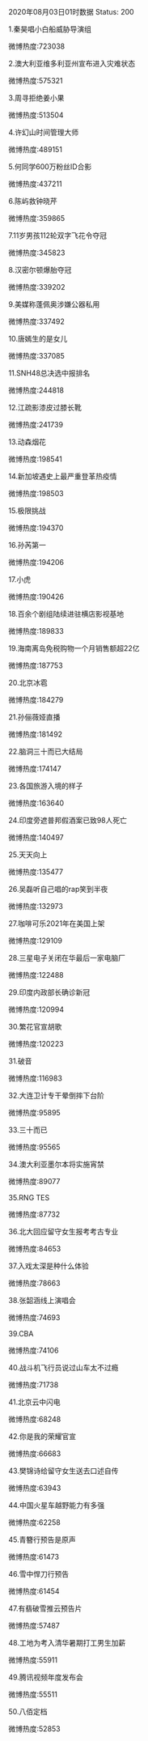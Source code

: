2020年08月03日01时数据
Status: 200

1.秦昊唱小白船威胁导演组

微博热度:723038

2.澳大利亚维多利亚州宣布进入灾难状态

微博热度:575321

3.周寻拒绝姜小果

微博热度:513504

4.许幻山时间管理大师

微博热度:489151

5.何同学600万粉丝ID合影

微博热度:437211

6.陈屿救钟晓芹

微博热度:359865

7.11岁男孩112轮双字飞花令夺冠

微博热度:345823

8.汉密尔顿爆胎夺冠

微博热度:339202

9.美媒称蓬佩奥涉嫌公器私用

微博热度:337492

10.唐嫣生的是女儿

微博热度:337085

11.SNH48总决选中报排名

微博热度:244818

12.江疏影漆皮过膝长靴

微博热度:241739

13.动森烟花

微博热度:198541

14.新加坡遇史上最严重登革热疫情

微博热度:198503

15.极限挑战

微博热度:194370

16.孙芮第一

微博热度:194206

17.小虎

微博热度:190426

18.百余个剧组陆续进驻横店影视基地

微博热度:189833

19.海南离岛免税购物一个月销售额超22亿

微博热度:187753

20.北京冰雹

微博热度:184279

21.孙俪薇娅直播

微博热度:181492

22.脑洞三十而已大结局

微博热度:174147

23.各国旅游入境的样子

微博热度:163640

24.印度旁遮普邦假酒案已致98人死亡

微博热度:140497

25.天天向上

微博热度:135477

26.吴磊听自己唱的rap笑到半夜

微博热度:132973

27.咖啡可乐2021年在美国上架

微博热度:129109

28.三星电子关闭在华最后一家电脑厂

微博热度:122488

29.印度内政部长确诊新冠

微博热度:120994

30.繁花官宣胡歌

微博热度:120223

31.破音

微博热度:116983

32.大连卫计专干晕倒摔下台阶

微博热度:95895

33.三十而已

微博热度:95565

34.澳大利亚墨尔本将实施宵禁

微博热度:89077

35.RNG TES

微博热度:87732

36.北大回应留守女生报考考古专业

微博热度:84653

37.入戏太深是种什么体验

微博热度:78663

38.张韶涵线上演唱会

微博热度:74693

39.CBA

微博热度:74106

40.战斗机飞行员说过山车太不过瘾

微博热度:71738

41.北京云中闪电

微博热度:68248

42.你是我的荣耀官宣

微博热度:66683

43.樊锦诗给留守女生送去口述自传

微博热度:63943

44.中国火星车越野能力有多强

微博热度:62258

45.青簪行预告是原声

微博热度:61473

46.雪中悍刀行预告

微博热度:61454

47.有翡破雪推云预告片

微博热度:57487

48.工地为考入清华暑期打工男生加薪

微博热度:55911

49.腾讯视频年度发布会

微博热度:55511

50.八佰定档

微博热度:52853

